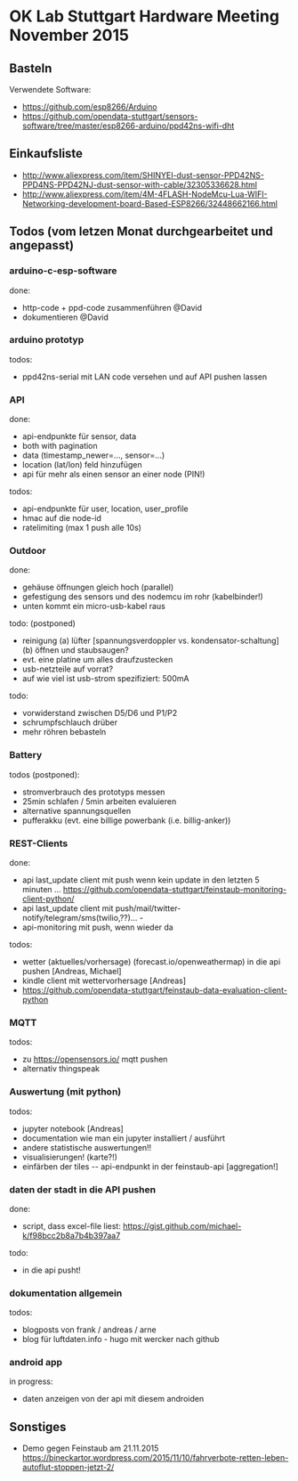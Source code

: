 # OK Lab Stuttgart Hardware Meeting November 2015

## Basteln

Verwendete Software: 

* https://github.com/esp8266/Arduino
* https://github.com/opendata-stuttgart/sensors-software/tree/master/esp8266-arduino/ppd42ns-wifi-dht

## Einkaufsliste

* http://www.aliexpress.com/item/SHINYEI-dust-sensor-PPD42NS-PPD4NS-PPD42NJ-dust-sensor-with-cable/32305336628.html
* http://www.aliexpress.com/item/4M-4FLASH-NodeMcu-Lua-WIFI-Networking-development-board-Based-ESP8266/32448662166.html

## Todos (vom letzen Monat durchgearbeitet und angepasst)

### arduino-c-esp-software

done:

 - http-code + ppd-code zusammenführen @David
 - dokumentieren @David

### arduino prototyp

todos:

 - ppd42ns-serial mit LAN code versehen und auf API pushen lassen

### API

done:
 - api-endpunkte für sensor, data
 - both with pagination
 - data (timestamp_newer=..., sensor=...)
 - location (lat/lon) feld hinzufügen
 - api für mehr als einen sensor an einer node (PIN!) 

todos:

 - api-endpunkte für user, location, user_profile
 - hmac auf die node-id
 - ratelimiting (max 1 push alle 10s)

### Outdoor

done:

 - gehäuse öffnungen gleich hoch (parallel)
 - gefestigung des sensors und des nodemcu im rohr (kabelbinder!)
 - unten kommt ein micro-usb-kabel raus
 
todo: (postponed)
 
 - reinigung (a) lüfter [spannungsverdoppler vs. kondensator-schaltung] (b) öffnen und staubsaugen?
 - evt. eine platine um alles draufzustecken
 - usb-netzteile auf vorrat?
 - auf wie viel ist usb-strom spezifiziert: 500mA
 
todo:

 - vorwiderstand zwischen D5/D6 und P1/P2
 - schrumpfschlauch drüber
 - mehr röhren bebasteln

### Battery

todos (postponed):

 - stromverbrauch des prototyps messen
 - 25min schlafen / 5min arbeiten evaluieren
 - alternative spannungsquellen
 - pufferakku (evt. eine billige powerbank (i.e. billig-anker))

### REST-Clients

done: 
 - api last_update client mit push wenn kein update in den letzten 5 minuten ...
   https://github.com/opendata-stuttgart/feinstaub-monitoring-client-python/
 - api last_update client mit push/mail/twitter-notify/telegram/sms(twilio,??)... - 
 - api-monitoring mit push, wenn wieder da

todos:

 - wetter (aktuelles/vorhersage) (forecast.io/openweathermap) in die api pushen [Andreas, Michael]
 - kindle client mit wettervorhersage [Andreas]
 - https://github.com/opendata-stuttgart/feinstaub-data-evaluation-client-python

### MQTT

todos:

 * zu https://opensensors.io/ mqtt pushen
 * alternativ thingspeak
 

### Auswertung (mit python)

todos:

 - jupyter notebook [Andreas]
 - documentation wie man ein jupyter installiert / ausführt
 - andere statistische auswertungen!!
 - visualisierungen! (karte?!)
 - einfärben der tiles -- api-endpunkt in der feinstaub-api [aggregation!]

### daten der stadt in die API pushen

done:
 - script, dass excel-file liest: https://gist.github.com/michael-k/f98bcc2b8a7b4b397aa7

todo: 
 - in die api pusht!

### dokumentation allgemein

todos:

 - blogposts von frank / andreas / arne
 - blog für luftdaten.info - hugo mit wercker nach github
 
 
### android app

in progress:

 - daten anzeigen von der api mit diesem androiden

## Sonstiges

- Demo gegen Feinstaub am 21.11.2015
  https://bineckartor.wordpress.com/2015/11/10/fahrverbote-retten-leben-autoflut-stoppen-jetzt-2/